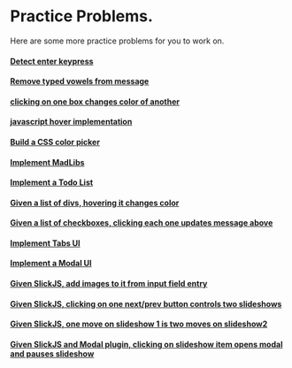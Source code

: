 # Practice Problems.

Here are some more practice problems for you to work on.

#### [Detect enter keypress](https://github.com/FEWDMaterials/UIReview/tree/master/p1)

#### [Remove typed vowels from message](https://github.com/FEWDMaterials/UIReview/tree/master/p2)

#### [clicking on one box changes color of another](https://github.com/FEWDMaterials/UIReview/tree/master/p3)

#### [javascript hover implementation](https://github.com/FEWDMaterials/UIReview/tree/master/p4)

#### [Build a CSS color picker](https://github.com/FEWDMaterials/UIReview/tree/master/p5)

#### [Implement MadLibs](https://github.com/FEWDMaterials/UIReview/tree/master/p6)

#### [Implement a Todo List](https://github.com/FEWDMaterials/UIReview/tree/master/p7)

#### [Given a list of divs, hovering it changes color](https://github.com/FEWDMaterials/UIReview/tree/master/p8)

#### [Given a list of checkboxes, clicking each one updates message above](https://github.com/FEWDMaterials/UIReview/tree/master/p9)

#### [Implement Tabs UI](https://github.com/FEWDMaterials/UIReview/tree/master/p10)

#### [Implement a Modal UI](https://github.com/FEWDMaterials/UIReview/tree/master/p11)

#### [Given SlickJS, add images to it from input field entry](https://github.com/FEWDMaterials/UIReview/tree/master/p12)

#### [Given SlickJS, clicking on one next/prev button controls two slideshows](https://github.com/FEWDMaterials/UIReview/tree/master/p13)

#### [Given SlickJS, one move on slideshow 1 is two moves on slideshow2](https://github.com/FEWDMaterials/UIReview/tree/master/p14)

#### [Given SlickJS and Modal plugin, clicking on slideshow item opens modal and pauses slideshow](https://github.com/FEWDMaterials/UIReview/tree/master/p15)
